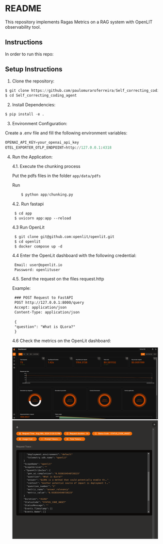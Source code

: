 # README

This repository implements Ragas Metrics on a RAG system with OpenLIT observability tool.

## Instructions

In order to run this repo:


## Setup Instructions

1. Clone the repository:


```python
$ git clone https://github.com/paulomuraroferreira/Self_correcting_coding_agent.git
$ cd Self_correcting_coding_agent
```

2. Install Dependencies:

```python
$ pip install -e .
```

3. Environment Configuration:

Create a .env file and fill the following environment variables:

```python
OPENAI_API_KEY=your_openai_api_key
OTEL_EXPORTER_OTLP_ENDPOINT=http://127.0.0.1:4318
```

4. Run the Application:

    4.1. Execute the chunking process

    Put the pdfs files in the folder `app/data/pdfs`

    Run 
    ```python
        $ python app/chunking.py
    ```

    4.2. Run fastapi

        $ cd app
        $ uvicorn app:app --reload

    4.3 Run OpenLit

        $ git clone git@github.com:openlit/openlit.git
        $ cd openlit
        $ docker compose up -d

    4.4 Enter the OpenLit dashboard with the following credential:

        Email: user@openlit.io
        Password: openlituser


    4.5. Send the request on the files request.http

    Example: 

        ### POST Request to FastAPI
        POST http://127.0.0.1:8000/query
        Accept: application/json
        Content-Type: application/json

        {
        "question": "What is QLora?"
        }

    4.6 Check the metrics on the OpenLit dashboard:

    ![Alt text](README_files/openlit1.png)
    ![Alt text](README_files/openlit2.png)



